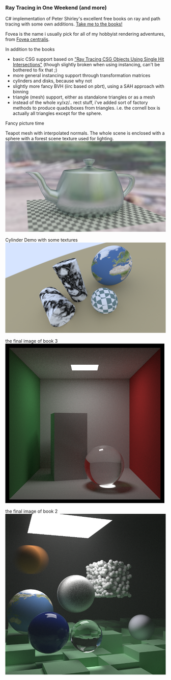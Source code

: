 ### Ray Tracing in One Weekend (and more)

C# implementation of Peter Shirley's excellent free books on ray and path tracing
with some own additions. [Take me to the books!](https://raytracing.github.io/)

Fovea is the name i usually pick for all of my hobbyist rendering adventures, from
[Fovea centralis](https://en.wikipedia.org/wiki/Fovea_centralis).

In addition to the books

- basic CSG support based on
["Ray Tracing CSG Objects Using Single Hit Intersections"](http://xrt.wdfiles.com/local--files/doc%3Acsg/CSG.pdf)
  (though slightly broken when using instancing, can't be bothered to fix that ;)
- more general instancing support through transformation matrices
- cylinders and disks, because why not
- slightly more fancy BVH (iirc based on pbrt), using a SAH approach with binning
- triangle (mesh) support, either as standalone triangles or as a mesh
- instead of the whole xy/xz/.. rect stuff, i've added sort of factory methods to produce
quads/boxes from triangles. i.e. the cornell box is actually all triangles except for the sphere.

Fancy picture time

Teapot mesh with interpolated normals. The whole scene is enclosed with a sphere with a forest
scene texture used for lighting. 
![mesh_forest](https://github.com/siloimwald/Fovea/blob/main/Results/mesh_forest.png)

Cylinder Demo with some textures
![cylinders](https://github.com/siloimwald/Fovea/blob/main/Results/cylinders.png)

the final image of book 3
![book3 result](https://github.com/siloimwald/Fovea/blob/main/Results/book3_final_1500spp.png)

the final image of book 2
![book2 result](https://github.com/siloimwald/Fovea/blob/main/Results/book2_final_10k.png)



